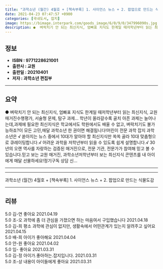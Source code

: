 ```yaml
---
title: "과학소년 (월간) 4월호 + [책속부록] 1. 사이언스 뉴스 + 2. 팝업으로 만드는 식물도감"
date: 2021-04-23 07:47:57 +0900
categories: [국내도서, 잡지]
image: https://bimage.interpark.com/goods_image/6/0/9/0/347996090s.jpg
description: ●  벼락치기 안 되는 최신지식, 엄빠표 지식도 한계일 때저학년부터 읽는 최신지식, 교원 매거진수행평가, 서술형 문제, 탐구 과제… 학년이 올라갈수록 골치 아픈 과제는 늘어나는데,과제에 필요한 최신지식은 학교에서도 학원에서도 배울 수 없고, 벼락치기도 불가능하죠?이 모든 고민,매달 과학소년 한 권이면 해
---
```


## **정보**

- **ISBN : 9771228621001**
- **출판사 : 교원**
- **출판일 : 20210401**
- **저자 : 과학소년 편집부**

------



## **요약**

●  벼락치기 안 되는 최신지식, 엄빠표 지식도 한계일 때저학년부터 읽는 최신지식, 교원 매거진수행평가, 서술형 문제, 탐구 과제… 학년이 올라갈수록 골치 아픈 과제는 늘어나는데,과제에 필요한 최신지식은 학교에서도 학원에서도 배울 수 없고, 벼락치기도 불가능하죠?이 모든 고민,매달 과학소년 한 권이면 해결됩니다!어린이 전문 과학 잡지 과학소년은 √ 쏟아지는 뉴스 중에서 10대가 알아야 할 최신지식만 쏙쏙 골라 10대 맞춤형으로 큐레이팅합니다.√ 어려운 과학을 저학년부터 읽을 수 있도록 쉽게 설명합니다.√ 30년의 오랜 역사를 자랑하는 검증된 매거진으로, 전문 기관, 전문가가 참여해 믿고 볼 수 있습니다.믿고 보는 교원 매거진, 과학소년저학년부터 보는 최신지식 콘텐츠를 내 아이에게 매달 선물하세요!정기구독 상담 신...

------



------


과학소년 (월간) 4월호 + [책속부록] 1. 사이언스 뉴스 + 2. 팝업으로 만드는 식물도감 

------


## **리뷰** 

5.0 김-연 좋아요 2021.04.19 <br/>5.0 조-오 과학에 좀 더 관심을 가졌으면 하는 마음여서 구입했습니다 2021.04.18 <br/>5.0 김-희 평소 과학에 관심이 없지만, 생활속에서 어떤관계가 있는지 알려주고 싶어요 2021.04.15 <br/>5.0 배-희 아이가 좋아해요 2021.04.04 <br/>5.0 안-원 좋아요 2021.04.02 <br/>5.0 임- 좋아요 2021.03.31 <br/>5.0 김-정 아이가.좋아하는.잡지입니다. 2021.03.31 <br/>5.0 조-상 내용이 아이들에게 좋아요 2021.03.31 <br/>